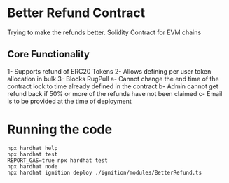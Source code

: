 # Better Refund Contract

Trying to make the refunds better. 
Solidity Contract for EVM chains


## Core Functionality

1- Supports refund of ERC20 Tokens
2- Allows defining per user token allocation in bulk
3- Blocks RugPull 
 a- Cannot change the end time of the contract lock to time already defined in the contract
 b- Admin cannot get refund back if 50% or more of the refunds have not been claimed
 c- Email is to be provided at the time of deployment

# Running the code

```shell
npx hardhat help
npx hardhat test
REPORT_GAS=true npx hardhat test
npx hardhat node
npx hardhat ignition deploy ./ignition/modules/BetterRefund.ts
```
